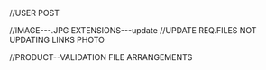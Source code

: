 //USER POST

    
//IMAGE---.JPG EXTENSIONS---update
//UPDATE REQ.FILES NOT UPDATING LINKS PHOTO


//PRODUCT--VALIDATION FILE ARRANGEMENTS